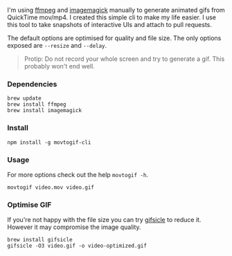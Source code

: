 I'm using [ffmpeg](https://ffmpeg.org/) and [imagemagick](http://www.imagemagick.org/) manually to generate animated gifs from QuickTime mov/mp4. I created this simple cli to make my life easier. I use this tool to take snapshots of interactive UIs and attach to pull requests.

The default options are optimised for quality and file size. The only options exposed are `--resize` and `--delay`.

> Protip: Do not record your whole screen and try to generate a gif. This probably won't end well.

### Dependencies

```
brew update
brew install ffmpeg
brew install imagemagick
```

### Install

`npm install -g movtogif-cli`

### Usage

For more options check out the help `movtogif -h`.

`movtogif video.mov video.gif`

### Optimise GIF

If you're not happy with the file size you can try [gifsicle](https://www.lcdf.org/gifsicle/) to reduce it. However it may compromise the image quality.

```
brew install gifsicle
gifsicle -O3 video.gif -o video-optimized.gif
```
